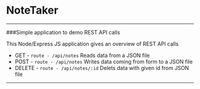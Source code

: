 # NoteTaker
---
###Simple application to demo REST API calls

This Node/Express JS application gives an overview of REST API calls
- GET - `route - /api/notes` Reads data from a JSON file
- POST - `route - /api/notes`  Writes data coming from form to a JSON file
- DELETE - `route - /api/notes/:id` Delets data with given id from JSON file

---
